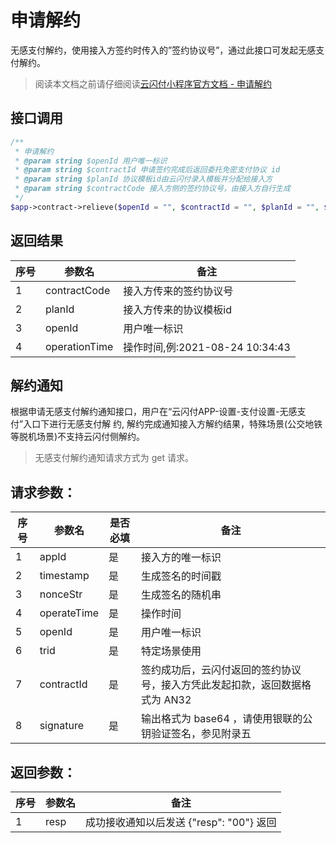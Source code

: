 # 申请解约

无感支付解约，使用接入方签约时传入的”签约协议号”，通过此接口可发起无感支付解约。

> 阅读本文档之前请仔细阅读[云闪付小程序官方文档 - 申请解约](https://opentools.95516.com/applet/#/docs/develop/api-backend?id=_02040503)

## 接口调用

```php
/**
 * 申请解约
 * @param string $openId 用户唯一标识
 * @param string $contractId 申请签约完成后返回委托免密支付协议 id
 * @param string $planId 协议模板id由云闪付录入模板并分配给接入方
 * @param string $contractCode 接入方侧的签约协议号，由接入方自行生成
 */
$app->contract->relieve($openId = "", $contractId = "", $planId = "", $contractCode = "");

```

## 返回结果

| 序号 | 参数名        | 备注                            |
| ---- | ------------- | ------------------------------- |
| 1    | contractCode  | 接入方传来的签约协议号          |
| 2    | planId        | 接入方传来的协议模板id          |
| 3    | openId        | 用户唯一标识                    |
| 4    | operationTime | 操作时间,例:2021-08-24 10:34:43 |

## 解约通知

根据申请无感支付解约通知接口，用户在“云闪付APP-设置-支付设置-无感支付”入口下进行无感支付解 约, 解约完成通知接入方解约结果，特殊场景(公交地铁等脱机场景)不支持云闪付侧解约。

> 无感支付解约通知请求方式为 get 请求。

## 请求参数：

| 序号 | 参数名      | 是否必填 | 备注                                                         |
| ---- | ----------- | -------- | ------------------------------------------------------------ |
| 1    | appId       | 是       | 接入方的唯一标识                                             |
| 2    | timestamp   | 是       | 生成签名的时间戳                                             |
| 3    | nonceStr    | 是       | 生成签名的随机串                                             |
| 4    | operateTime | 是       | 操作时间                                                     |
| 5    | openId      | 是       | 用户唯一标识                                                 |
| 6    | trid        | 是       | 特定场景使用                                                 |
| 7    | contractId  | 是       | 签约成功后，云闪付返回的签约协议号，接入方凭此发起扣款，返回数据格式为 AN32 |
| 8    | signature   | 是       | 输出格式为 base64 ，请使用银联的公钥验证签名，参见附录五     |

## 返回参数：

| 序号 | 参数名 | 备注                                     |
| ---- | ------ | ---------------------------------------- |
| 1    | resp   | 成功接收通知以后发送 {"resp": "00"} 返回 |
